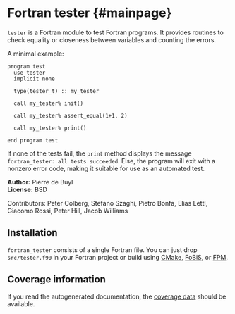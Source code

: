 # Fortran tester {#mainpage}

`tester` is a Fortran module to test Fortran programs. It provides routines to
check equality or closeness between variables and counting the errors.

A minimal example:

	program test
	  use tester
	  implicit none

	  type(tester_t) :: my_tester

	  call my_tester% init()

	  call my_tester% assert_equal(1+1, 2)

	  call my_tester% print()

	end program test

If none of the tests fail, the `print` method displays the message
`fortran_tester: all tests succeeded`.
Else, the program will exit with a nonzero error code, making it suitable for
use as an automated test.

**Author:** Pierre de Buyl  
**License:** BSD

Contributors: Peter Colberg, Stefano Szaghi, Pietro Bonfa, Elias Lettl, Giacomo Rossi,
Peter Hill, Jacob Williams

## Installation

`fortran_tester` consists of a single Fortran file. You can just drop `src/tester.f90` in
your Fortran project or build using [CMake](https://cmake.org/), 
[FoBiS](https://github.com/szaghi/FoBiS), or [FPM](https://github.com/fortran-lang/fpm).

## Coverage information

If you read the autogenerated documentation, the [coverage
data](ft_coverage/index.html) should be available.
